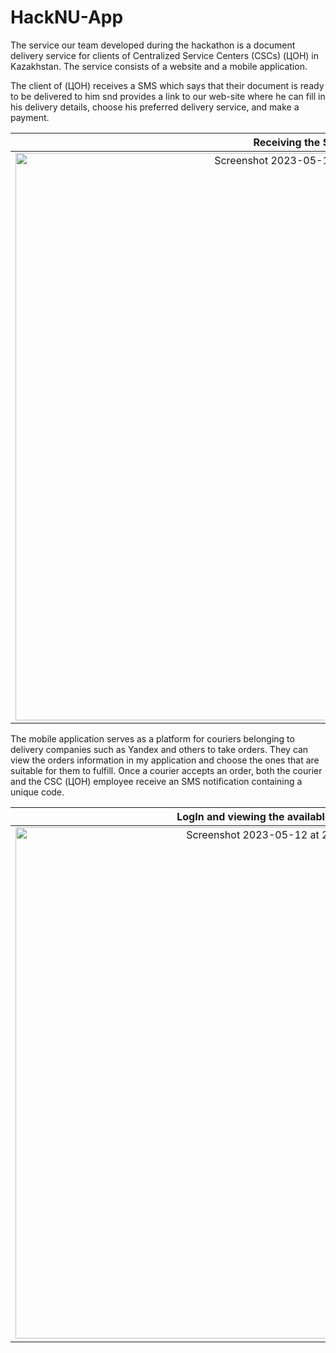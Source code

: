 # HackNU-App

The service our team developed during the hackathon is a document delivery service for clients of Centralized Service Centers (CSCs) (ЦОН) in Kazakhstan. The service consists of a website and a mobile application.

The client of (ЦОН) receives a SMS which says that their document is ready to be delivered to him snd provides a link to our web-site where he can fill in his delivery details, choose his preferred delivery service, and make a payment.

Receiving the SMS       |   Filling all the necessary information       |   Making a Payment
:--------------------------------:|:--------------------------------:|:------------------------------------------------:
 <img width="908" alt="Screenshot 2023-05-12 at 21 16 27" src="https://github.com/murrdis/HackNU-App/assets/121186235/2bb97709-9915-4c5f-b0ee-8d1762a1b951">   |   <img width="860" alt="Screenshot 2023-05-12 at 21 03 29" src="https://github.com/murrdis/HackNU-App/assets/121186235/e141ba31-4156-4b04-9efd-b07b66331b49">   |   <img width="861" alt="Screenshot 2023-05-12 at 21 03 48" src="https://github.com/murrdis/HackNU-App/assets/121186235/afbf0e15-ab91-400a-ad01-b650258f416f">

The mobile application serves as a platform for couriers belonging to delivery companies such as Yandex and others to take orders. 
They can view the orders information in my application and choose the ones that are suitable for them to fulfill. 
Once a courier accepts an order, both the courier and the CSC (ЦОН) employee receive an SMS notification containing a unique code.

LogIn and viewing the available orders       |   Accepting the particular order
:--------------------------------:|:------------------------------------------------:
<img width="818" alt="Screenshot 2023-05-12 at 21 30 57" src="https://github.com/murrdis/HackNU-App/assets/121186235/266ce0ae-8544-4480-8ee0-9a9113921acc">   |   <img width="819" alt="Screenshot 2023-05-12 at 21 31 13" src="https://github.com/murrdis/HackNU-App/assets/121186235/0360424a-6079-4d68-8a59-bd8522faa3ae">
